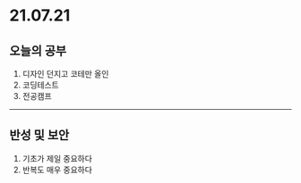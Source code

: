 # 21.07.21

## 오늘의 공부
1. 디자인 던지고 코테만 올인
2. 코딩테스트 
3. 전공캠프  
----------------------
## 반성 및 보안
1. 기초가 제일 중요하다
2. 반복도 매우 중요하다